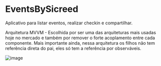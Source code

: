 # EventsBySicreed

Aplicativo para listar eventos, realizar checkin e compartilhar.

Arquitetura MVVM - Escolhida por ser uma das arquiteturas mais usadas hoje no mercado e também por remover o forte acoplamento entre cada componente. Mais importante ainda, 
nessa arquitetura os filhos não tem referência direta do pai, eles só tem a referência por observáveis.

![image](https://user-images.githubusercontent.com/2738131/149030441-60b2fa1f-c1a3-4f54-8275-8bba8a03a7d9.png)

